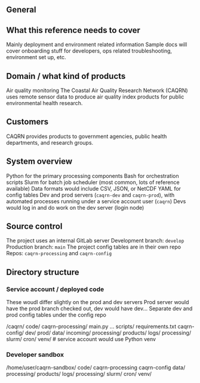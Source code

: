 General
---

## What this reference needs to cover

Mainly deployment and environment related information
Sample docs will cover onboarding stuff for developers, ops related troubleshooting, environment set up, etc.

## Domain / what kind of products

Air quality monitoring
The Coastal Air Quality Research Network (CAQRN) uses remote sensor data to produce air quality index products for public environmental health research.

## Customers

CAQRN provides products to government agencies, public health departments, and research groups.

## System overview

Python for the primary processing components
Bash for orchestration scripts
Slurm for batch job scheduler (most common, lots of reference available)
Data formats would include CSV, JSON, or NetCDF
YAML for config tables
Dev and prod servers (`caqrn-dev` and `caqrn-prod`), with automated processes running under a service account user (`caqrn`)
Devs would log in and do work on the dev server (login node)

## Source control

The project uses an internal GitLab server
Development branch: `develop`
Production branch: `main`
The project config tables are in their own repo
Repos: `caqrn-processing` and `caqrn-config`

## Directory structure

### Service account / deployed code

These woudl differ slightly on the prod and dev servers
Prod server would have the prod branch checked out, dev would have dev...
Separate dev and prod config tables under the config repo

/caqrn/
  code/
    caqrn-processing/
      main.py
      ...
      scripts/
      requirements.txt
    caqrn-config/
      dev/
      prod/
  data/
    incoming/
    processing/
    products/
  logs/
    processing/
    slurm/
    cron/
  venv/                 # service account would use Python venv

### Developer sandbox 

/home/user/caqrn-sandbox/
  code/
    caqrn-processing
    caqrn-config
  data/
    processing/
    products/
  logs/
    processing/
    slurm/
    cron/
  venv/


